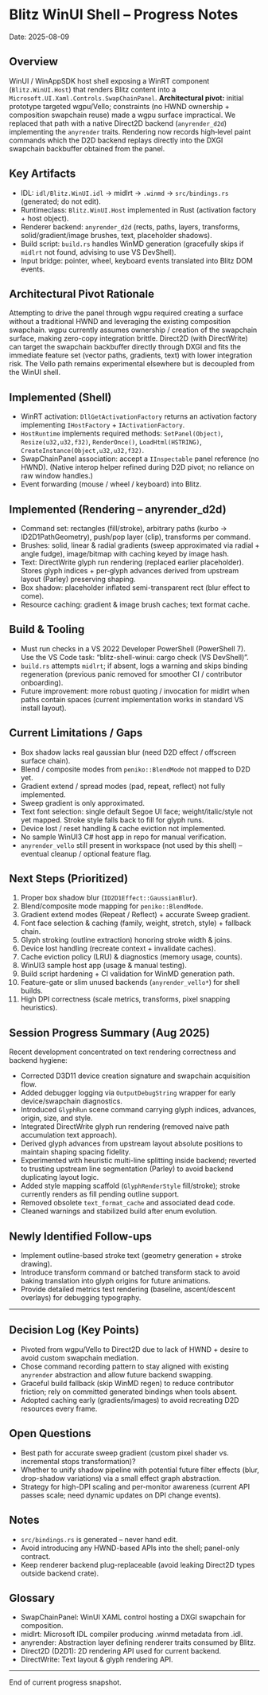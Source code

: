 # Blitz WinUI Shell – Progress Notes

Date: 2025-08-09

## Overview
WinUI / WinAppSDK host shell exposing a WinRT component (`Blitz.WinUI.Host`) that renders Blitz content into a `Microsoft.UI.Xaml.Controls.SwapChainPanel`. **Architectural pivot:** initial prototype targeted wgpu/Vello; constraints (no HWND ownership + composition swapchain reuse) made a wgpu surface impractical. We replaced that path with a native Direct2D backend (`anyrender_d2d`) implementing the `anyrender` traits. Rendering now records high‑level paint commands which the D2D backend replays directly into the DXGI swapchain backbuffer obtained from the panel.

## Key Artifacts
- IDL: `idl/Blitz.WinUI.idl` → midlrt → `.winmd` → `src/bindings.rs` (generated; do not edit).
- Runtimeclass: `Blitz.WinUI.Host` implemented in Rust (activation factory + host object).
- Renderer backend: `anyrender_d2d` (rects, paths, layers, transforms, solid/gradient/image brushes, text, placeholder shadows).
- Build script: `build.rs` handles WinMD generation (gracefully skips if `midlrt` not found, advising to use VS DevShell).
- Input bridge: pointer, wheel, keyboard events translated into Blitz DOM events.

## Architectural Pivot Rationale
Attempting to drive the panel through wgpu required creating a surface without a traditional HWND and leveraging the existing composition swapchain. wgpu currently assumes ownership / creation of the swapchain surface, making zero-copy integration brittle. Direct2D (with DirectWrite) can target the swapchain backbuffer directly through DXGI and fits the immediate feature set (vector paths, gradients, text) with lower integration risk. The Vello path remains experimental elsewhere but is decoupled from the WinUI shell.

## Implemented (Shell)
- WinRT activation: `DllGetActivationFactory` returns an activation factory implementing `IHostFactory` + `IActivationFactory`.
- `HostRuntime` implements required methods: `SetPanel(Object)`, `Resize(u32,u32,f32)`, `RenderOnce()`, `LoadHtml(HSTRING)`, `CreateInstance(Object,u32,u32,f32)`.
- SwapChainPanel association: accept a `IInspectable` panel reference (no HWND). (Native interop helper refined during D2D pivot; no reliance on raw window handles.)
- Event forwarding (mouse / wheel / keyboard) into Blitz.

## Implemented (Rendering – anyrender_d2d)
- Command set: rectangles (fill/stroke), arbitrary paths (kurbo → ID2D1PathGeometry), push/pop layer (clip), transforms per command.
- Brushes: solid, linear & radial gradients (sweep approximated via radial + angle fudge), image/bitmap with caching keyed by image hash.
- Text: DirectWrite glyph run rendering (replaced earlier placeholder). Stores glyph indices + per‑glyph advances derived from upstream layout (Parley) preserving shaping.
- Box shadow: placeholder inflated semi-transparent rect (blur effect to come).
- Resource caching: gradient & image brush caches; text format cache.

## Build & Tooling
- Must run checks in a VS 2022 Developer PowerShell (PowerShell 7). Use the VS Code task: “blitz-shell-winui: cargo check (VS DevShell)”.
- `build.rs` attempts `midlrt`; if absent, logs a warning and skips binding regeneration (previous panic removed for smoother CI / contributor onboarding).
- Future improvement: more robust quoting / invocation for midlrt when paths contain spaces (current implementation works in standard VS install layout).

## Current Limitations / Gaps
- Box shadow lacks real gaussian blur (need D2D effect / offscreen surface chain).
- Blend / composite modes from `peniko::BlendMode` not mapped to D2D yet.
- Gradient extend / spread modes (pad, repeat, reflect) not fully implemented.
- Sweep gradient is only approximated.
- Text font selection: single default Segoe UI face; weight/italic/style not yet mapped. Stroke style falls back to fill for glyph runs.
- Device lost / reset handling & cache eviction not implemented.
- No sample WinUI3 C# host app in repo for manual verification.
- `anyrender_vello` still present in workspace (not used by this shell) – eventual cleanup / optional feature flag.

## Next Steps (Prioritized)
1. Proper box shadow blur (`ID2D1Effect::GaussianBlur`).
2. Blend/composite mode mapping for `peniko::BlendMode`.
3. Gradient extend modes (Repeat / Reflect) + accurate Sweep gradient.
4. Font face selection & caching (family, weight, stretch, style) + fallback chain.
5. Glyph stroking (outline extraction) honoring stroke width & joins.
6. Device lost handling (recreate context + invalidate caches).
7. Cache eviction policy (LRU) & diagnostics (memory usage, counts).
8. WinUI3 sample host app (usage & manual testing).
9. Build script hardening + CI validation for WinMD generation path.
10. Feature-gate or slim unused backends (`anyrender_vello*`) for shell builds.
11. High DPI correctness (scale metrics, transforms, pixel snapping heuristics).

## Session Progress Summary (Aug 2025)

Recent development concentrated on text rendering correctness and backend hygiene:

- Corrected D3D11 device creation signature and swapchain acquisition flow.
- Added debugger logging via `OutputDebugString` wrapper for early device/swapchain diagnostics.
- Introduced `GlyphRun` scene command carrying glyph indices, advances, origin, size, and style.
- Integrated DirectWrite glyph run rendering (removed naive path accumulation text approach).
- Derived glyph advances from upstream layout absolute positions to maintain shaping spacing fidelity.
- Experimented with heuristic multi-line splitting inside backend; reverted to trusting upstream line segmentation (Parley) to avoid backend duplicating layout logic.
- Added style mapping scaffold (`GlyphRenderStyle` fill/stroke); stroke currently renders as fill pending outline support.
- Removed obsolete `text_format_cache` and associated dead code.
- Cleaned warnings and stabilized build after enum evolution.

## Newly Identified Follow-ups

- Implement outline-based stroke text (geometry generation + stroke drawing).
- Introduce transform command or batched transform stack to avoid baking translation into glyph origins for future animations.
- Provide detailed metrics test rendering (baseline, ascent/descent overlays) for debugging typography.

---

## Decision Log (Key Points)
- Pivoted from wgpu/Vello to Direct2D due to lack of HWND + desire to avoid custom swapchain mediation.
- Chose command recording pattern to stay aligned with existing `anyrender` abstraction and allow future backend swapping.
- Graceful build fallback (skip WinMD regen) to reduce contributor friction; rely on committed generated bindings when tools absent.
- Adopted caching early (gradients/images) to avoid recreating D2D resources every frame.

## Open Questions
- Best path for accurate sweep gradient (custom pixel shader vs. incremental stops transformation)?
- Whether to unify shadow pipeline with potential future filter effects (blur, drop-shadow variations) via a small effect graph abstraction.
- Strategy for high-DPI scaling and per-monitor awareness (current API passes scale; need dynamic updates on DPI change events).

## Notes
- `src/bindings.rs` is generated – never hand edit.
- Avoid introducing any HWND-based APIs into the shell; panel-only contract.
- Keep renderer backend plug-replaceable (avoid leaking Direct2D types outside backend crate).

## Glossary
- SwapChainPanel: WinUI XAML control hosting a DXGI swapchain for composition.
- midlrt: Microsoft IDL compiler producing .winmd metadata from .idl.
- anyrender: Abstraction layer defining renderer traits consumed by Blitz.
- Direct2D (D2D1): 2D rendering API used for current backend.
- DirectWrite: Text layout & glyph rendering API.

---
End of current progress snapshot.
